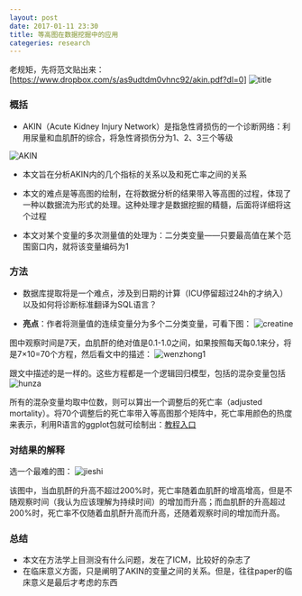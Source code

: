 ```yaml
---
layout: post
date: 2017-01-11 23:30
title: 等高图在数据挖掘中的应用
categeries: research
---
```

老规矩，先将范文贴出来：[https://www.dropbox.com/s/as9udtdm0vhnc92/akin.pdf?dl=0]
![title](http://ocmk8pdgu.bkt.clouddn.com/e56348530f105c39c608afd0a7f8deec.png)

### 概括

- AKIN（Acute Kidney Injury Network）是指急性肾损伤的一个诊断网络：利用尿量和血肌酐的综合，将急性肾损伤分为1、2、3三个等级

![AKIN](http://ocmk8pdgu.bkt.clouddn.com/300e416d5c9b3bd27567b1a36eae56c9.png)

- 本文旨在分析AKIN内的几个指标的关系以及和死亡率之间的关系

- 本文的难点是等高图的绘制，在将数据分析的结果带入等高图的过程，体现了一种以数据流为形式的处理。这种处理才是数据挖掘的精髓，后面将详细将这个过程

- 本文对某个变量的多次测量值的处理为：二分类变量——只要最高值在某个范围窗口内，就将该变量编码为1

### 方法

- 数据库提取将是一个难点，涉及到日期的计算（ICU停留超过24h的才纳入）以及如何将诊断标准翻译为SQL语言？

- **亮点**：作者将测量值的连续变量分为多个二分类变量，可看下图：
![creatine](http://ocmk8pdgu.bkt.clouddn.com/0f30ba823e1c1e75367bc5ccfdc48676.png)

图中观察时间是7天，血肌酐的绝对值是0.1-1.0之间，如果按照每天每0.1来分，将是7×10=70个方程，然后看文中的描述：
![wenzhong1](http://ocmk8pdgu.bkt.clouddn.com/b5ceb8019ee372d45a97db80b8ae097b.png)

跟文中描述的是一样的。这些方程都是一个逻辑回归模型，包括的混杂变量包括
![hunza](http://ocmk8pdgu.bkt.clouddn.com/5f4f8fedbec17efca1aa25c2b92b7bec.png)

所有的混杂变量均取中位数，则可以算出一个调整后的死亡率（adjusted mortality）。将70个调整后的死亡率带入等高图那个矩阵中，死亡率用颜色的热度来表示，利用R语言的ggplot包就可绘制出：[教程入口](https://www.r-statistics.com/2016/07/using-2d-contour-plots-within-ggplot2-to-visualize-relationships-between-three-variables/)

### 对结果的解释

选一个最难的图：
![jieshi](http://ocmk8pdgu.bkt.clouddn.com/d86e59e99df190d8bbab81bdd4a0b4a9.png)

该图中，当血肌酐的升高不超过200%时，死亡率随着血肌酐的增高增高，但是不随观察时间（我认为应该理解为持续时间）的增加而升高；而血肌酐的升高超过200%时，死亡率不仅随着血肌酐升高而升高，还随着观察时间的增加而升高。

### 总结

- 本文在方法学上目测没有什么问题，发在了ICM，比较好的杂志了
- 在临床意义方面，只是阐明了AKIN的变量之间的关系。但是，往往paper的临床意义是最后才考虑的东西
